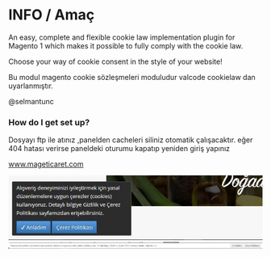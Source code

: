 # INFO / Amaç #

An easy, complete and flexible cookie law implementation plugin for Magento 1 which makes it possible to fully comply with the cookie law.

Choose your way of cookie consent in the style of your website!

Bu modul magento cookie sözleşmeleri moduludur 
valcode cookielaw dan uyarlanmıştır.

@selmantunc 

### How do I get set up? ###

Dosyayı ftp ile atınız ,panelden cacheleri siliniz otomatik çalışacaktır. 
eğer 404 hatası verirse paneldeki oturumu kapatıp yeniden giriş yapınız 

www.mageticaret.com


<img src='https://raw.githubusercontent.com/stnc/magento-cookie-contract/master/style1.jpg'>
<img src='https://raw.githubusercontent.com/stnc/magento-cookie-contract/master/style2.jpg'>